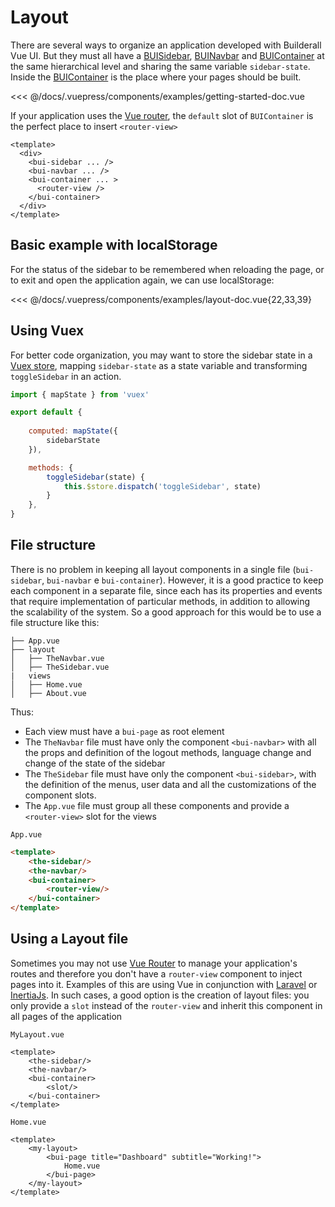 # Layout

There are several ways to organize an application developed with Builderall Vue UI. But they must all have a [BUISidebar](/components/bui-sidebar.html), [BUINavbar](/components/bui-navbar.html) and [BUIContainer](/components/bui-container.html) at the same hierarchical level and sharing the same variable `sidebar-state`. Inside the [BUIContainer](/components/bui-container.html) is the place where your pages should be built.

<SourceCode>
<<< @/docs/.vuepress/components/examples/getting-started-doc.vue
</SourceCode>

If your application uses the [Vue router](https://router.vuejs.org/), the `default` slot of `BUIContainer` is the perfect place to insert `<router-view>`

```vue{6}
<template>
  <div>
    <bui-sidebar ... />
    <bui-navbar ... />
    <bui-container ... >
      <router-view />
    </bui-container>
  </div>
</template>

```

## Basic example with localStorage

For the status of the sidebar to be remembered when reloading the page, or to exit and open the application again, we can use localStorage:

<SourceCode>
<<< @/docs/.vuepress/components/examples/layout-doc.vue{22,33,39}
</SourceCode>

## Using Vuex

For better code organization, you may want to store the sidebar state in a [Vuex store](https://vuex.vuejs.org/), mapping `sidebar-state` as a state variable and transforming `toggleSidebar` in an action.

``` javascript
import { mapState } from 'vuex'

export default {
	
	computed: mapState({
		sidebarState
	}),

	methods: {
		toggleSidebar(state) {
			this.$store.dispatch('toggleSidebar', state)		
		}
	},
}
```

## File structure
There is no problem in keeping all layout components in a single file (`bui-sidebar`, `bui-navbar` e `bui-container`).
However, it is a good practice to keep each component in a separate file, since each has its properties and events that require implementation of particular methods, in addition to allowing the scalability of the system.
So a good approach for this would be to use a file structure like this:

```vue
├── App.vue
├── layout
│   ├── TheNavbar.vue
│   ├── TheSidebar.vue
|	views
│   ├── Home.vue
│   ├── About.vue
```

Thus:
* Each view must have a `bui-page` as root element
* The `TheNavbar` file must have only the component `<bui-navbar>` with all the props and definition of the logout methods, language change and change of the state of the sidebar
* The `TheSidebar` file must have only the component `<bui-sidebar>`, with the definition of the menus, user data and all the customizations of the component slots.
* The `App.vue` file must group all these components and provide a `<router-view>` slot for the views

`App.vue`
```html
<template>
	<the-sidebar/>
	<the-navbar/>
	<bui-container>
		<router-view/>
	</bui-container>
</template>
```

## Using a Layout file

Sometimes you may not use [Vue Router](https://router.vuejs.org/) to manage your application's routes and therefore you don't have a `router-view` component to inject pages into it. Examples of this are using Vue in conjunction with [Laravel](http://laravel.com/) or [InertiaJs](https://inertiajs.com/). In such cases, a good option is the creation of layout files: you only provide a `slot` instead of the `router-view` and inherit this component in all pages of the application

`MyLayout.vue`
``` html{5}
<template>
	<the-sidebar/>
	<the-navbar/>
	<bui-container>
		<slot/>
	</bui-container>
</template>
```

`Home.vue`
```html{2,6}
<template>
	<my-layout>
		<bui-page title="Dashboard" subtitle="Working!">
			Home.vue
		</bui-page>
	</my-layout>
</template>
```
